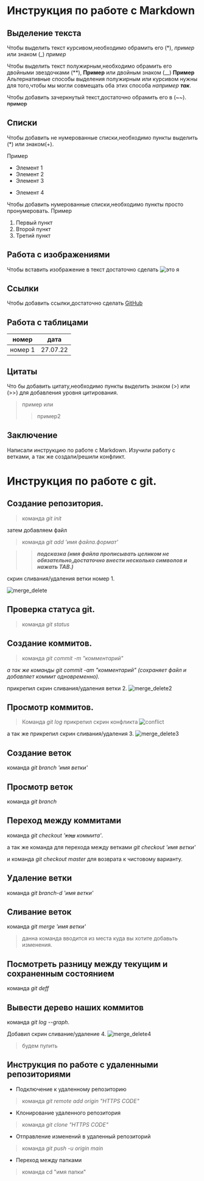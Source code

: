 # Инструкция по работе с Markdown

## Выделение текста 

Чтобы выделить текст курсивом,необходимо обрамить его (*), *пример* или знаком (_) _пример_

Чтобы выделить текст полужирным,необходимо обрамить его двойными звездочками (**), **Пример** или двойным знаком (__)
__Пример__
Альтернативные способы выделения полужирным или курсивом нужны для того,чтобы мы могли совмещать оба этих способа _например **так**_. 

Чтобы добавить зачеркнутый текст,достаточно обрамить его в (~~). ~~пример~~
## Списки 
Чтобы добавить не нумерованные списки,необходимо пункты выделить (*) или знаком(+).
 
 Пример
* Элемент 1
* Элемент 2
* Элемент 3
+ Элемент 4

Чтобы добавить нумерованные списки,необходимо пункты просто пронумеровать.
Пример
1. Первый пункт 
2. Второй пункт 
3. Третий пункт  

## Работа с изображениями 

Чтобы вставить изображение в текст достаточно сделать ![это я](Alexei_V.jpg)

## Ссылки 

Чтобы добавить ссылки,достаточно сделать [GitHub](https://github.com/Alexei0915) 

## Работа с таблицами 

  номер | дата
 -------|--------
номер 1 | 27.07.22 

## Цитаты 

Что бы добавить цитату,необходимо пункты выделить знаком (>) или (>>) для добавления уровня цитирования.

> пример
или
>> пример2

## Заключение 
Написали инструкцию по работе с Markdown.
Изучили работу с ветками, а так же создали/решили конфликт.

# Инструкция по работе с git.

## Создание репозитория. 


> команда _git init_

затем добавляем файл 

> команда _git add 'имя файла.формат'_

>> **_подсказка (имя файла прописывать целиком не обязательно,достаточно внести несколько символов и нажать TAB.)_**

скрин сливания/удаления  ветки номер 1.

![merge_delete](merge_delete.png)

## Проверка статуса git.

>команда _git status_ 

## Создание коммитов.
>команда _git commit -m "комментарий"_

*а так же команды git commit -am "комментарий" (сохраняет файл и добавляет коммит одновременно).*

прикрепил скрин сливания/удаления ветки 2.
![merge_delete2](merge_delete2.png) 

## Просмотр коммитов.
>Команда _git log_ 
прикрепил скрин конфликта 
![conflict](conflict.png)

а так же прикрепил скрин сливания/удаления 3.
![merge_delete3](merge_delete3.png) 

## Создание веток
команда _git branch 'имя ветки'_

## Просмотр веток 

команда _git branch_

## Переход между коммитами 
команда _git checkout '~~хэш~~ коммита'_.

а так же команда для перехода между ветками _git checkout 'имя ветки'_

и команда _git checkout master_ для возврата к чистовому варианту.
## Удаление ветки

команда _git branch-d 'имя ветки'_
## Сливание веток 

команда _git merge 'имя ветки'_

> данна команда вводится из места куда вы хотите добавьть изменения.

## Посмотреть разницу между текущим и сохраненным состоянием 

команда _git deff_

## Вывести дерево наших коммитов

команда _git log --graph_.

Добавил скрин сливание/удаление 4.
![merge_delete4](merge_delete4.png)

>будем пулить

## Инструкция по работе с удаленными репозиториями ##
* Подключение к удаленному репозиторию 
> команда _git remote add origin "HTTPS CODE"_

* Клонирование удаленного репозитория 
> команда _git clone "HTTPS CODE"_

* Отправление изменений в удаленный репозиторий 
> команда _git push -u origin main_

* Переход между папками 
> команда cd "имя папки"




